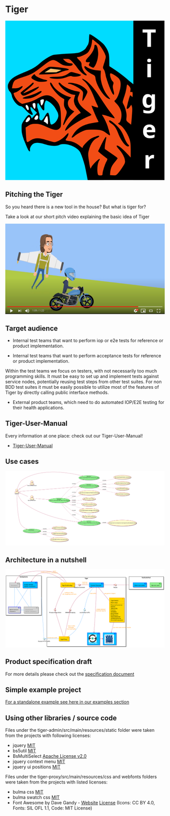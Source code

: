 # Tiger

![TigerLogo](doc/images/tiger2-plain.svg)

## Pitching the Tiger

So you heard there is a new tool in the house? But what is tiger for?

Take a look at our short pitch video explaining the basic idea of Tiger

[![](doc/images/tiger-promo-screenie.png)](https://youtu.be/eJJZDeuFlyI)

## Target audience

* Internal test teams that want to perform iop or e2e tests for reference or product implementation.

* Internal test teams that want to perform acceptance tests for reference or product implementation.

Within the test teams we focus on testers, with not necessarily too much programming skills.
It must be easy to set up and implement tests against service nodes, potentially reusing test steps from other test suites.
For non BDD test suites it must be easily possible to utilize most of the features of Tiger by directly calling public interface methods.

* External product teams, which need to do automated IOP/E2E testing for their health applications.

## Tiger-User-Manual

Every information at one place: check out our Tiger-User-Manual!

* [Tiger-User-Manual](https://gematik.github.io/app-Tiger/Tiger-User-Manual.html)

## Use cases

![UseCaseDiagramme](doc/specification/tiger_use_cases.white.svg)

## Architecture in a nutshell

![ComponentsDiagramme](doc/specification/tiger_components.white.svg)

## Product specification draft

For more details please check out the [specification document](doc/specification/tiger_product_definition.md) 

## Simple example project

[For a standalone example see here in our examples section](doc/examples/tigerOnly)

## Using other libraries / source code

Files under the tiger-admin/src/main/resources/static folder were taken from the projects with following licenses:
* jquery [MIT](http://opensource.org/licenses/MIT)
* bs5util [MIT](http://opensource.org/licenses/MIT)
* BsMultiSelect  [Apache License v2.0](http://www.apache.org/licenses/LICENSE-2.0.html)
* jquery context menu [MIT](http://opensource.org/licenses/MIT)
* jquery ui positions [MIT](http://opensource.org/licenses/MIT)

Files under the tiger-proxy/src/main/resources/css and webfonts folders were taken from the projects with listed licenses:

* bulma css [MIT](http://opensource.org/licenses/MIT)
* bulma swatch css [MIT](http://opensource.org/licenses/MIT)
* Font Awesome by Dave Gandy - [Website](http://fontawesome.io) [License](https://fontawesome.com/license/free) (Icons: CC BY 4.0, Fonts: SIL OFL 1.1, Code: MIT License)

